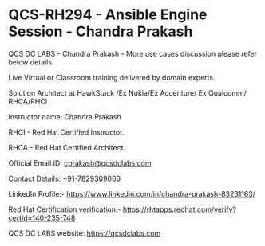 # QCS-RH294 - Ansible Engine Session - Chandra Prakash
QCS DC LABS - Chandra Prakash - More use cases discussion please refer below details.

Live Virtual or Classroom training delivered by domain experts.

Solution Architect at HawkStack /Ex Nokia/Ex Accenture/ Ex Qualcomm/ RHCA/RHCI



Instructor name: Chandra Prakash

RHCI - Red Hat Certified Instructor.

RHCA - Red Hat Certified Architect.




Official Email ID: cprakash@qcsdclabs.com

Contact Details: +91-7829309066

LinkedIn Profile:- https://www.linkedin.com/in/chandra-prakash-83231163/

Red Hat Certification verification:- https://rhtapps.redhat.com/verify?certId=140-235-748

QCS DC LABS website: https://qcsdclabs.com 
